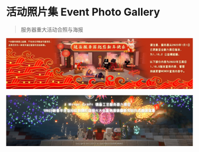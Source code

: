 # 活动照片集 Event Photo Gallery

> 服务器重大活动合照与海报



![镜面新年宣传海报](../images/zpj1.jpg)



![镜面新年烟花宣传](../images/zpj2.jpg)